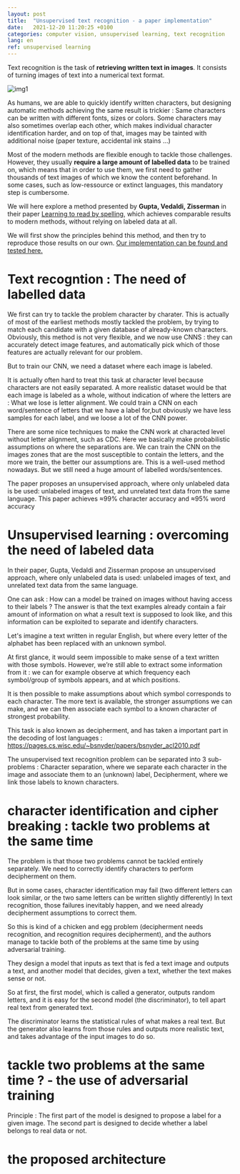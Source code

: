 ```yaml
---
layout: post
title:  "Unsupervised text recognition - a paper implementation"
date:   2021-12-20 11:20:25 +0100
categories: computer vision, unsupervised learning, text recognition
lang: en
ref: unsupervised learning
---
```


Text recognition is the task of **retrieving written text in images**. It consists of turning images of text into a numerical text format.


![img1](/assets/images/unsupervised_text_recognition/im1.png)

As humans, we are able to quickly identify written characters, but designing automatic methods achieving the same result is trickier : Same characters can be written with different fonts, sizes or colors. Some characters may also sometimes overlap each other, which makes individual character identification harder, and on top of that, images may be tainted with additional noise (paper texture, accidental ink stains ...) 

Most of the modern methods are flexible enough to tackle those challenges. However, they usually **require a large amount of labelled data** to be trained on, which means that in order to use them, we first need to gather thousands of text images of which we know the content beforehand. In some cases, such as low-ressource or extinct languages, this mandatory step is cumbersome.

We will here explore a method presented by **Gupta, Vedaldi, Zisserman** in their paper [Learning to read by spelling](https://arxiv.org/pdf/1809.08675.pdf), which achieves comparable results to modern methods, without relying on labeled data at all. 

We will first show the principles behind this method, and then try to reproduce those results on our own. [Our implementation can be found and tested here.](https://github.com/tidiane-camaret/read_by_spelling_impl)


# Text recogntion : The need of labelled data

We first can try to tackle the problem character by charater. This is actually of most of the earliest methods mostly tackled the problem, by trying to match each candidate with a given database of already-known characters. Obviously, this method is not very flexible, and we now use CNNS : they can accurately detect image features, and automatically pick which of those features are actually relevant for our problem. 

But to train our CNN, we need a dataset where each image is labeled.

It is actually often hard to treat this task at character level because characters are not easily separated. A more realistic dataset would be that each image is labeled as a whole, without indication of where the letters are : What we lose is letter alignment. 
We could train a CNN on each word/sentence of letters that we have a label for,but obviously we have less samples for each label, and we loose a lot of the CNN power.

There are some nice techniques to make the CNN work at characted level without letter alignment, such as CDC. Here we basically make probabilistic assumptions on where the separations are. We can train the CNN on the images zones that are the most susceptible to contain the letters, and the more we train, the better our assumptions are. This is a well-used method nowadays. But we still need a huge amount of labelled words/sentences.


The paper proposes an unsupervised approach, where only unlabeled data is be used: unlabeled images of text, and unrelated text data from the same language. 
This paper achieves ≈99% character accuracy and ≈95% word accuracy

# Unsupervised learning : overcoming the need of labeled data

In their paper, Gupta, Vedaldi and Zisserman propose an unsupervised approach, where only unlabeled data is used: unlabeled images of text, and unrelated text data from the same language.

One can ask : How can a model be trained on images without having access to their labels ? The answer is that the text examples already contain a fair amount of information on what a result text is supposed to look like, and this information can be exploited to separate and identify characters.

Let's imagine a text written in regular English, but where every letter of the alphabet has been replaced with an unknown symbol. 

At first glance, it would seem impossible to make sense of a text written with those symbols. However, we’re still able to extract some information from it : we can for example observe at which frequency each symbol/group of symbols appears, and at which positions.

It is then possible to make assumptions about which symbol corresponds to each character. The more text is available, the stronger assumptions we can make, and we can then associate each symbol to a known character of strongest probability. 

This task is also known as decipherment, and has taken a important part in the decoding of lost languages : https://pages.cs.wisc.edu/~bsnyder/papers/bsnyder_acl2010.pdf

The unsupervised text recognition problem can be separated into 3 sub-problems :
Character separation, where we separate each character in the image and associate them to an (unknown) label, 
Decipherment, where we link those labels to known characters. 


# character identification and cipher breaking : tackle two problems at the same time 
The problem is that those two problems cannot be tackled entirely separately.
We need to correctly identify characters to perform decipherment on them.

But in some cases, character identification may fail (two different letters can look similar, or the two same letters can be written slightly differently) 
In text recognition, those failures inevitably happen, and we need already decipherment assumptions to correct them.


So this is kind of a chicken and egg problem (decipherment needs recognition, and recognition requires decipherment), and the authors manage to tackle both of the problems at the same time by using adversarial training.


They design a model that inputs as text that is fed a text image and outputs a text, and another model that decides, given a text, whether the text makes sense or not. 

So at first, the first model, which is called a generator, outputs random letters, and it is easy for the second model (the discriminator), to tell apart real text from generated text.

The discriminator learns the statistical rules of what makes a real text. But the generator also learns from those rules and outputs more realistic text, and takes advantage of the input images to do so.





# tackle two problems at the same time ? - the use of adversarial training 

Principle :  The first part of the model is designed to propose a label for a given image. The second part is designed to decide whether a label belongs to real data or not.


# the proposed architecture 
